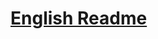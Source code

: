 # [English Readme](https://raw.githubusercontent.com/tancolo/MOOC/master/android-mvp/IDouban/readme-english.md)
